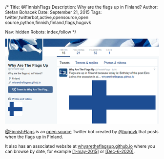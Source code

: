 /*
Title: @FinnishFlags
Description: Why are the flags up in Finland?
Author: Stefan Bohacek
Date: September 21, 2015
Tags: twitter,twitterbot,active,opensource,open source,python,finnish,finland,flags,hugovk

Nav: hidden
Robots: index,follow
*/

[![](/content/bots/twitterbots/images/FinnishFlags.png)](https://twitter.com/FinnishFlags)

[@FinnishFlags](https://twitter.com/FinnishFlags) is an [open source](https://github.com/hugovk/whyaretheflagsup) Twitter bot created by [@hugovk](https://twitter.com/hugovk) that posts when the flags up in Finland.

It also has an associated website at [whyaretheflagsup.github.io](https://whyaretheflagsup.github.io/) where you can browse by date, for example [[1-may-2015]](https://whyaretheflagsup.github.io/?date=1-may-2015) or [[Dec-6-2020]](https://whyaretheflagsup.github.io/?date=Dec-6-2020).
